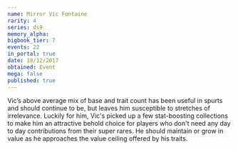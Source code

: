 ```yaml
---
name: Mirror Vic Fontaine
rarity: 4
series: ds9
memory_alpha:
bigbook_tier: 7
events: 22
in_portal: true
date: 18/12/2017
obtained: Event
mega: false
published: true
---
```


Vic’s above average mix of base and trait count has been useful in spurts and should continue to be, but leaves him susceptible to stretches of irrelevance. Luckily for him, Vic's picked up a few stat-boosting collections to make him an attractive behold choice for players who don't need any day to day contributions from their super rares. He should maintain or grow in value as he approaches the value ceiling offered by his traits.
